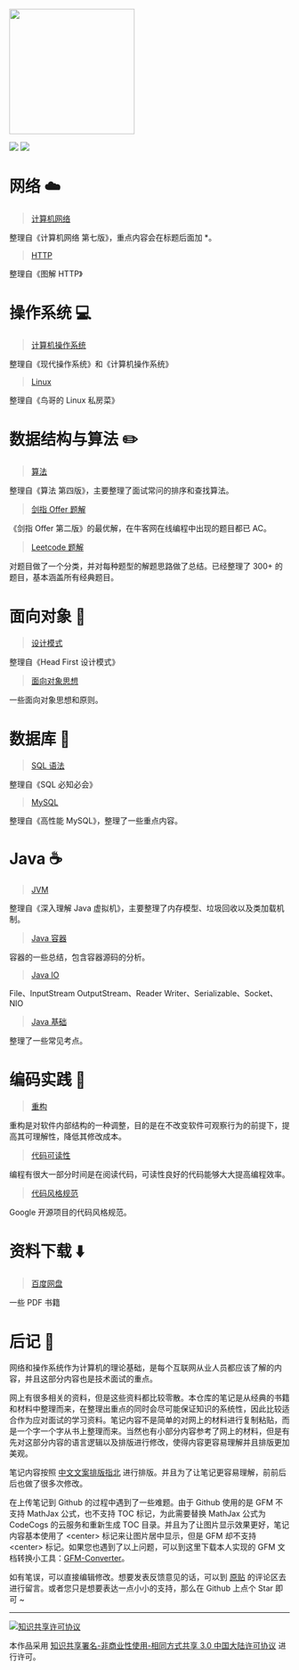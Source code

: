 
<br>
<img src="https://github.com/CyC2018/InterviewNotes/blob/master/pics/handbook.png" alt="" width="225"/>
<br>

![](https://img.shields.io/badge/update-today-blue.svg) ![](https://img.shields.io/badge/gitbook-making-yellow.svg)

# 网络 :cloud:

> [计算机网络](https://github.com/CyC2018/InnterviewNotes/blob/master/notes/计算机网络.md)

整理自《计算机网络 第七版》，重点内容会在标题后面加 \*。

> [HTTP](https://github.com/CyC2018/InnterviewNotes/blob/master/notes/HTTP.md)

整理自《图解 HTTP》

# 操作系统 :computer:

> [计算机操作系统](https://github.com/CyC2018/InnterviewNotes/blob/master/notes/计算机操作系统.md)

整理自《现代操作系统》和《计算机操作系统》

> [Linux](https://github.com/CyC2018/InnterviewNotes/blob/master/notes/Linux.md)

整理自《鸟哥的 Linux 私房菜》

# 数据结构与算法 :pencil2:

> [算法](https://github.com/CyC2018/InnterviewNotes/blob/master/notes/算法.md)

整理自《算法 第四版》，主要整理了面试常问的排序和查找算法。

> [剑指 Offer 题解](https://github.com/CyC2018/InnterviewNotes/blob/master/notes/剑指%20offer%20题解.md)

《剑指 Offer 第二版》的最优解，在牛客网在线编程中出现的题目都已 AC。

> [Leetcode 题解](https://github.com/CyC2018/InnterviewNotes/blob/master/notes/Leetcode%20题解.md)

对题目做了一个分类，并对每种题型的解题思路做了总结。已经整理了 300+ 的题目，基本涵盖所有经典题目。

# 面向对象 :couple:

> [设计模式](https://github.com/CyC2018/InnterviewNotes/blob/master/notes/设计模式.md)

整理自《Head First 设计模式》

> [面向对象思想](https://github.com/CyC2018/InnterviewNotes/blob/master/notes/面向对象思想.md)

一些面向对象思想和原则。

# 数据库 :floppy_disk:

> [SQL 语法](https://github.com/CyC2018/InnterviewNotes/blob/master/notes/SQL%20语法.md)

整理自《SQL 必知必会》

> [MySQL](https://github.com/CyC2018/InnterviewNotes/blob/master/notes/MySQL.md)

整理自《高性能 MySQL》，整理了一些重点内容。

# Java :coffee:

> [JVM](https://github.com/CyC2018/InnterviewNotes/blob/master/notes/JVM.md)

整理自《深入理解 Java 虚拟机》，主要整理了内存模型、垃圾回收以及类加载机制。

> [Java 容器](https://github.com/CyC2018/InnterviewNotes/blob/master/notes/Java%20容器.md)

容器的一些总结，包含容器源码的分析。

> [Java IO](https://github.com/CyC2018/InnterviewNotes/blob/master/notes/Java%20IO.md)

File、InputStream OutputStream、Reader Writer、Serializable、Socket、NIO

> [Java 基础](https://github.com/CyC2018/InnterviewNotes/blob/master/notes/Java%20基础.md)

整理了一些常见考点。

# 编码实践 :hammer:

> [重构](https://github.com/CyC2018/InnterviewNotes/blob/master/notes/重构.md)

重构是对软件内部结构的一种调整，目的是在不改变软件可观察行为的前提下，提高其可理解性，降低其修改成本。

> [代码可读性](https://github.com/CyC2018/InnterviewNotes/blob/master/notes/代码可读性.md)

编程有很大一部分时间是在阅读代码，可读性良好的代码能够大大提高编程效率。

> [代码风格规范](https://github.com/CyC2018/InnterviewNotes/blob/master/notes/代码风格规范.md)

Google 开源项目的代码风格规范。

# 资料下载 :arrow_down:

> [百度网盘](https://pan.baidu.com/s/1o9oD1s2#list/path=%2F)

一些 PDF 书籍

# 后记 :memo:

网络和操作系统作为计算机的理论基础，是每个互联网从业人员都应该了解的内容，并且这部分内容也是技术面试的重点。

网上有很多相关的资料，但是这些资料都比较零散。本仓库的笔记是从经典的书籍和材料中整理而来，在整理出重点的同时会尽可能保证知识的系统性，因此比较适合作为应对面试的学习资料。笔记内容不是简单的对网上的材料进行复制粘贴，而是一个字一个字从书上整理而来。当然也有小部分内容参考了网上的材料，但是有先对这部分内容的语言逻辑以及排版进行修改，使得内容更容易理解并且排版更加美观。

笔记内容按照 [中文文案排版指北](http://mazhuang.org/wiki/chinese-copywriting-guidelines/#%E4%B8%8D%E8%A6%81%E4%BD%BF%E7%94%A8%E4%B8%8D%E5%9C%B0%E9%81%93%E7%9A%84%E7%BC%A9%E5%86%99) 进行排版。并且为了让笔记更容易理解，前前后后也做了很多次修改。

在上传笔记到 Github 的过程中遇到了一些难题。由于 Github 使用的是 GFM 不支持 MathJax 公式，也不支持 TOC 标记，为此需要替换 MathJax 公式为 CodeCogs 的云服务和重新生成 TOC 目录。并且为了让图片显示效果更好，笔记内容基本使用了 &lt;center> 标记来让图片居中显示，但是 GFM 却不支持 &lt;center> 标记。如果您也遇到了以上问题，可以到这里下载本人实现的 GFM 文档转换小工具：[GFM-Converter](https://github.com/CyC2018/GFM-Converter)。

如有笔误，可以直接编辑修改。想要发表反馈意见的话，可以到 [原贴](https://www.nowcoder.com/discuss/66985) 的评论区去进行留言。或者您只是想要表达一点小小的支持，那么在 Github 上点个 Star 即可 ~

---

<a rel="license" href="http://creativecommons.org/licenses/by-nc-sa/3.0/cn/"><img alt="知识共享许可协议" style="border-width:0" src="https://i.creativecommons.org/l/by-nc-sa/3.0/cn/88x31.png" /></a>

本作品采用 <a rel="license" href="http://creativecommons.org/licenses/by-nc-sa/3.0/cn/">知识共享署名-非商业性使用-相同方式共享 3.0 中国大陆许可协议</a> 进行许可。

